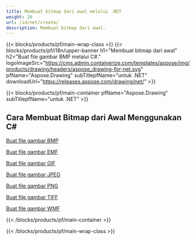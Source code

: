 ```yaml
---
title: Membuat bitmap dari awal melalui .NET
weight: 20
url: /id/net/create/
description: Membuat bitmap dari awal.
---
```


{{< blocks/products/pf/main-wrap-class >}}
{{< blocks/products/pf/i18n/upper-banner h1="Membuat bitmap dari awal" h2="Buat file gambar BMP melalui C#." logoImageSrc="https://cms.admin.containerize.com/templates/aspose/img/products/drawing/headers/aspose_drawing-for-net.svg" pfName="Aspose.Drawing" subTitlepfName="untuk .NET" downloadUrl="https://releases.aspose.com/drawing/net/" >}}

{{< blocks/products/pf/main-container pfName="Aspose.Drawing" subTitlepfName="untuk .NET" >}}

<h2>Cara Membuat Bitmap dari Awal Menggunakan C#</h2>

<p><a href="bmp">Buat file gambar BMP</a></p>
<p><a href="emf">Buat file gambar EMF</a></p>
<p><a href="gif">Buat file gambar GIF</a></p>
<p><a href="jpeg">Buat file gambar JPEG</a></p>
<p><a href="png">Buat file gambar PNG</a></p>
<p><a href="tiff">Buat file gambar TIFF</a></p>
<p><a href="wmf">Buat file gambar WMF</a></p>

{{< /blocks/products/pf/main-container >}}

{{< /blocks/products/pf/main-wrap-class >}}
